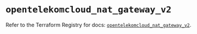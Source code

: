 # `opentelekomcloud_nat_gateway_v2`

Refer to the Terraform Registry for docs: [`opentelekomcloud_nat_gateway_v2`](https://registry.terraform.io/providers/opentelekomcloud/opentelekomcloud/1.36.16/docs/resources/nat_gateway_v2).

